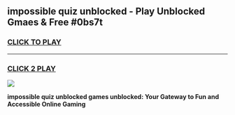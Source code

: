 
## impossible quiz unblocked - Play Unblocked Gmaes & Free #0bs7t
<h3>
<a href="https://news.freeplayer.one?title=impossible_quiz_unblocked&ref=26F">CLICK TO PLAY</a></h3>
<hr>

<h3>
<a href="https://news.freeplayer.one?title=impossible_quiz_unblocked&ref=26F">CLICK 2 PLAY</a>
  
</h3>

<a href="https://news.freeplayer.one?title=impossible_quiz_unblocked&ref=26F/"><img src="https://clearcache.store/games.png"></a>


**impossible quiz unblocked games unblocked: Your Gateway to Fun and Accessible Online Gaming**
